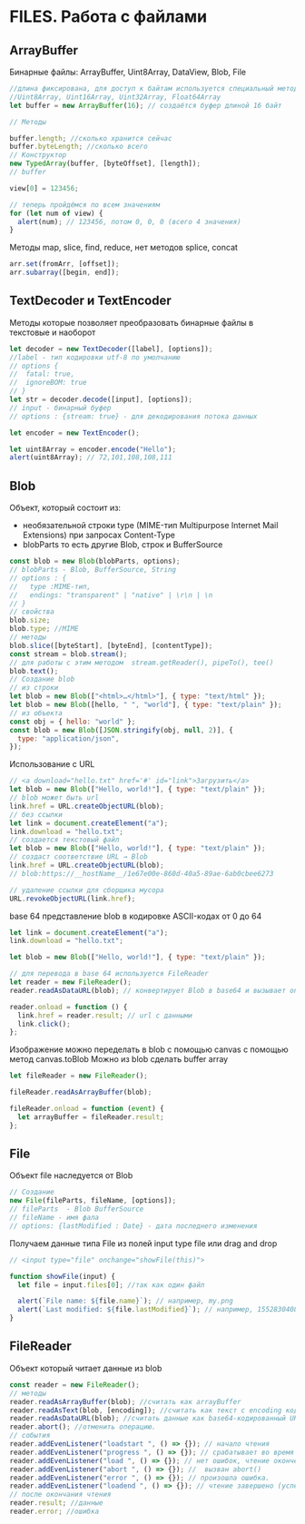 # FILES. Работа с файлами

## ArrayBuffer

Бинарные файлы: ArrayBuffer, Uint8Array, DataView, Blob, File

```js
//длина фиксирована, для доступ к байтам используется специальный метод
//Uint8Array, Uint16Array, Uint32Array, Float64Array
let buffer = new ArrayBuffer(16); // создаётся буфер длиной 16 байт

// Методы

buffer.length; //сколько хранится сейчас
buffer.byteLength; //сколько всего
// Конструктор
new TypedArray(buffer, [byteOffset], [length]);
// buffer

view[0] = 123456;

// теперь пройдёмся по всем значениям
for (let num of view) {
  alert(num); // 123456, потом 0, 0, 0 (всего 4 значения)
}
```

Методы map, slice, find, reduce, нет методов splice, concat

```js
arr.set(fromArr, [offset]);
arr.subarray([begin, end]);
```

## TextDecoder и TextEncoder

Методы которые позволяет преобразовать бинарные файлы в текстовые и наоборот

```js
let decoder = new TextDecoder([label], [options]);
//label - тип кодировки utf-8 по умолчанию
// options {
//  fatal: true,
//  ignoreBOM: true
// }
let str = decoder.decode([input], [options]);
// input - бинарный буфер
// options : {stream: true} - для декодирования потока данных

let encoder = new TextEncoder();

let uint8Array = encoder.encode("Hello");
alert(uint8Array); // 72,101,108,108,111
```

## Blob

Объект, который состоит из:

- необязательной строки type (MIME-тип Multipurpose Internet Mail Extensions) при запросах Content-Type
- blobParts то есть другие Blob, строк и BufferSource

```js
const blob = new Blob(blobParts, options);
// blobParts - Blob, BufferSource, String
// options : {
//   type :MIME-тип,
//   endings: "transparent" | "native" | \r\n | \n
// }
// свойства
blob.size;
blob.type; //MIME
// методы
blob.slice([byteStart], [byteEnd], [contentType]);
const stream = blob.stream();
// для работы с этим методом  stream.getReader(), pipeTo(), tee()
blob.text();
// Создание blob
// из строки
let blob = new Blob(["<html>…</html>"], { type: "text/html" });
let blob = new Blob([hello, " ", "world"], { type: "text/plain" });
// из объекта
const obj = { hello: "world" };
const blob = new Blob([JSON.stringify(obj, null, 2)], {
  type: "application/json",
});
```

Использование с URL

```js
// <a download="hello.txt" href='#' id="link">Загрузить</a>
let blob = new Blob(["Hello, world!"], { type: "text/plain" });
// blob может быть url
link.href = URL.createObjectURL(blob);
// без ссылки
let link = document.createElement("a");
link.download = "hello.txt";
// создается текстовый файл
let blob = new Blob(["Hello, world!"], { type: "text/plain" });
// создаст соответствие URL → Blob
link.href = URL.createObjectURL(blob);
// blob:https://__hostName__/1e67e00e-860d-40a5-89ae-6ab0cbee6273

// удаление ссылки для сборщика мусора
URL.revokeObjectURL(link.href);
```

base 64 представление blob в кодировке ASCII-кодах от 0 до 64

```js
let link = document.createElement("a");
link.download = "hello.txt";

let blob = new Blob(["Hello, world!"], { type: "text/plain" });

// для перевода в base 64 используется FileReader
let reader = new FileReader();
reader.readAsDataURL(blob); // конвертирует Blob в base64 и вызывает onload

reader.onload = function () {
  link.href = reader.result; // url с данными
  link.click();
};
```

Изображение можно переделать в blob с помощью canvas c помощью метод canvas.toBlob
Можно из blob сделать buffer array

```js
let fileReader = new FileReader();

fileReader.readAsArrayBuffer(blob);

fileReader.onload = function (event) {
  let arrayBuffer = fileReader.result;
};
```

## File

Объект file наследуется от Blob

```js
// Создание
new File(fileParts, fileName, [options]);
// fileParts  - Blob BufferSource
// fileName - имя фала
// options: {lastModified : Date} - дата последнего изменения
```

Получаем данные типа File из полей input type file или drag and drop

```js
// <input type="file" onchange="showFile(this)">

function showFile(input) {
  let file = input.files[0]; //так как один файл

  alert(`File name: ${file.name}`); // например, my.png
  alert(`Last modified: ${file.lastModified}`); // например, 1552830408824
}
```

## FileReader

Объект который читает данные из blob

```js
const reader = new FileReader();
// методы
reader.readAsArrayBuffer(blob); //считать как arrayBuffer
reader.readAsText(blob, [encoding]); //считать как текст с encoding кодировкой (utf-8 по умолчанию)
reader.readAsDataURL(blob); //считать данные как base64-кодированный URL.
reader.abort(); //отменить операцию.
// события
reader.addEvenListener("loadstart ", () => {}); // начало чтения
reader.addEvenListener("progress ", () => {}); // срабатывает во время чтения данных.
reader.addEvenListener("load ", () => {}); // нет ошибок, чтение окончено.
reader.addEvenListener("abort ", () => {}); //  вызван abort()
reader.addEvenListener("error ", () => {}); // произошла ошибка.
reader.addEvenListener("loadend ", () => {}); // чтение завершено (успешно или нет).
// после окончания чтения
reader.result; //данные
reader.error; //ошибка
```
